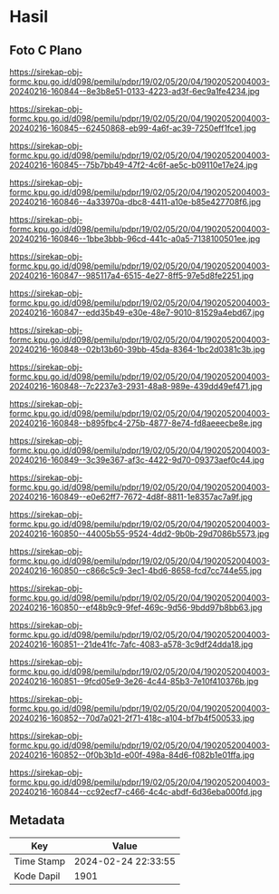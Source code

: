# Hasil

## Foto C Plano

https://sirekap-obj-formc.kpu.go.id/d098/pemilu/pdpr/19/02/05/20/04/1902052004003-20240216-160844--8e3b8e51-0133-4223-ad3f-6ec9a1fe4234.jpg

https://sirekap-obj-formc.kpu.go.id/d098/pemilu/pdpr/19/02/05/20/04/1902052004003-20240216-160845--62450868-eb99-4a6f-ac39-7250eff1fce1.jpg

https://sirekap-obj-formc.kpu.go.id/d098/pemilu/pdpr/19/02/05/20/04/1902052004003-20240216-160845--75b7bb49-47f2-4c6f-ae5c-b09110e17e24.jpg

https://sirekap-obj-formc.kpu.go.id/d098/pemilu/pdpr/19/02/05/20/04/1902052004003-20240216-160846--4a33970a-dbc8-4411-a10e-b85e427708f6.jpg

https://sirekap-obj-formc.kpu.go.id/d098/pemilu/pdpr/19/02/05/20/04/1902052004003-20240216-160846--1bbe3bbb-96cd-441c-a0a5-7138100501ee.jpg

https://sirekap-obj-formc.kpu.go.id/d098/pemilu/pdpr/19/02/05/20/04/1902052004003-20240216-160847--985117a4-6515-4e27-8ff5-97e5d8fe2251.jpg

https://sirekap-obj-formc.kpu.go.id/d098/pemilu/pdpr/19/02/05/20/04/1902052004003-20240216-160847--edd35b49-e30e-48e7-9010-81529a4ebd67.jpg

https://sirekap-obj-formc.kpu.go.id/d098/pemilu/pdpr/19/02/05/20/04/1902052004003-20240216-160848--02b13b60-39bb-45da-8364-1bc2d0381c3b.jpg

https://sirekap-obj-formc.kpu.go.id/d098/pemilu/pdpr/19/02/05/20/04/1902052004003-20240216-160848--7c2237e3-2931-48a8-989e-439dd49ef471.jpg

https://sirekap-obj-formc.kpu.go.id/d098/pemilu/pdpr/19/02/05/20/04/1902052004003-20240216-160848--b895fbc4-275b-4877-8e74-fd8aeeecbe8e.jpg

https://sirekap-obj-formc.kpu.go.id/d098/pemilu/pdpr/19/02/05/20/04/1902052004003-20240216-160849--3c39e367-af3c-4422-9d70-09373aef0c44.jpg

https://sirekap-obj-formc.kpu.go.id/d098/pemilu/pdpr/19/02/05/20/04/1902052004003-20240216-160849--e0e62ff7-7672-4d8f-8811-1e8357ac7a9f.jpg

https://sirekap-obj-formc.kpu.go.id/d098/pemilu/pdpr/19/02/05/20/04/1902052004003-20240216-160850--44005b55-9524-4dd2-9b0b-29d7086b5573.jpg

https://sirekap-obj-formc.kpu.go.id/d098/pemilu/pdpr/19/02/05/20/04/1902052004003-20240216-160850--c866c5c9-3ec1-4bd6-8658-fcd7cc744e55.jpg

https://sirekap-obj-formc.kpu.go.id/d098/pemilu/pdpr/19/02/05/20/04/1902052004003-20240216-160850--ef48b9c9-9fef-469c-9d56-9bdd97b8bb63.jpg

https://sirekap-obj-formc.kpu.go.id/d098/pemilu/pdpr/19/02/05/20/04/1902052004003-20240216-160851--21de41fc-7afc-4083-a578-3c9df24dda18.jpg

https://sirekap-obj-formc.kpu.go.id/d098/pemilu/pdpr/19/02/05/20/04/1902052004003-20240216-160851--9fcd05e9-3e26-4c44-85b3-7e10f410376b.jpg

https://sirekap-obj-formc.kpu.go.id/d098/pemilu/pdpr/19/02/05/20/04/1902052004003-20240216-160852--70d7a021-2f71-418c-a104-bf7b4f500533.jpg

https://sirekap-obj-formc.kpu.go.id/d098/pemilu/pdpr/19/02/05/20/04/1902052004003-20240216-160852--0f0b3b1d-e00f-498a-84d6-f082b1e01ffa.jpg

https://sirekap-obj-formc.kpu.go.id/d098/pemilu/pdpr/19/02/05/20/04/1902052004003-20240216-160844--cc92ecf7-c466-4c4c-abdf-6d36eba000fd.jpg


## Metadata

| Key        | Value               |
| ---------- | ------------------- |
| Time Stamp | 2024-02-24 22:33:55 |
| Kode Dapil | 1901                |



